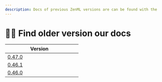 ```yaml
---
description: Docs of previous ZenML versions are can be found with the following table.
---
```


# 🧙‍♂️ Find older version our docs



<table><thead><tr><th width="210">Version</th><th></th></tr></thead><tbody><tr><td><a href="https://zenml-io.gitbook.io/zenml-legacy-documentation/v/0.47.0-legacy/">0.47.0</a></td><td></td></tr><tr><td><a href="https://zenml-io.gitbook.io/zenml-legacy-documentation/v/0.46.1-legacy">0.46.1</a></td><td></td></tr><tr><td><a href="https://zenml-io.gitbook.io/zenml-legacy-documentation/v/0.46.0-legacy">0.46.0</a></td><td></td></tr></tbody></table>


